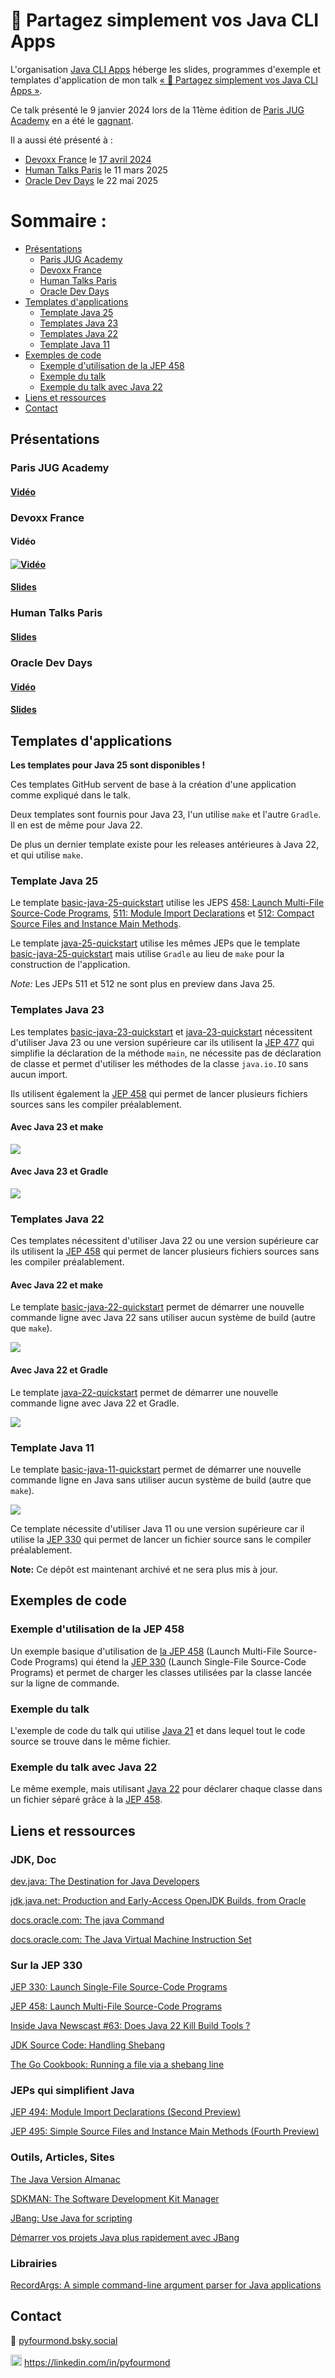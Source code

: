 # :floppy_disk: Partagez simplement vos Java CLI Apps

L'organisation [Java CLI Apps](https://github.com/java-cli-apps) héberge les slides, programmes d'exemple et templates d'application de mon talk [« :floppy_disk: Partagez simplement vos Java CLI Apps »](https://youtu.be/Disp1KJDKzA).

Ce talk présenté le 9 janvier 2024 lors de la 11ème édition de [Paris JUG Academy](https://parisjug.org/events/2024/01-09-young-blood-11/) en a été le [gagnant](https://twitter.com/parisjug/status/1745210477615985117).

Il a aussi été présenté à :

* [Devoxx France](https://mobile.devoxx.com/events/devoxxfr2024/schedule) le [17 avril 2024](https://mobile.devoxx.com/events/devoxxfr2024/talks/36021/details)
* [Human Talks Paris](https://meetup.com/fr-FR/humantalks-paris/events/306459030/) le 11 mars 2025
* [Oracle Dev Days](https://www.oracle.com/fr/developer/events/dev-tour/#java) le 22 mai 2025

# Sommaire :

<!-- TOC -->
* [Présentations](#présentations)
  * [Paris JUG Academy](#paris-jug-academy)
  * [Devoxx France](#devoxx-france)
  * [Human Talks Paris](#human-talks-paris)
  * [Oracle Dev Days](#oracle-dev-days)
* [Templates d'applications](#templates-dapplications)
  * [Template Java 25](#template-java-25)
  * [Templates Java 23](#templates-java-23)
  * [Templates Java 22](#templates-java-22)
  * [Template Java 11](#template-java-11)
* [Exemples de code](#exemples-de-code)
  * [Exemple d'utilisation de la JEP 458](#exemple-dutilisation-de-la-jep-458)
  * [Exemple du talk](#exemple-du-talk)
  * [Exemple du talk avec Java 22](#exemple-du-talk-avec-java-22)
* [Liens et ressources](#liens-et-ressources)
* [Contact](#contact)
<!-- TOC -->

## Présentations

### Paris JUG Academy

#### [Vidéo](https://youtu.be/Disp1KJDKzA)

### Devoxx France

#### Vidéo

#### [![Vidéo](images/video-devoxx-france.png)](https://youtu.be/pSZ21WoUmWc)

#### [Slides](https://java-cli-apps.github.io/slides/devoxx_france/Partagez_simplement_vos_Java_CLI_Apps.pdf)

### Human Talks Paris

#### [Slides](https://java-cli-apps.github.io/slides/human_talks/Partagez_simplement_vos_Java_CLI_Apps.pdf)

### Oracle Dev Days

#### [Vidéo](https://www.youtube.com/watch?v=R9ONCJ6mQkA&list=PLg4b0rSMICPtcfg6G8iAxHPE0ZDf1tzuM)

#### [Slides](https://java-cli-apps.github.io/slides/oracle_dev_days/Partagez_simplement_vos_Java_CLI_Apps.pdf)

## Templates d'applications

**Les templates pour Java 25 sont disponibles !**

Ces templates GitHub servent de base à la création d'une application comme expliqué dans le talk.

Deux templates sont fournis pour Java 23, l'un utilise `make` et l'autre `Gradle`.  Il en est de même pour Java 22.

De plus un dernier template existe pour les releases antérieures à Java 22, et qui utilise `make`.

### Template Java 25

Le template [basic-java-25-quickstart](https://github.com/java-cli-apps/basic-java-25-quickstart) utilise les JEPS
[458: Launch Multi-File Source-Code Programs](https://openjdk.org/jeps/458),
[511: Module Import Declarations](https://openjdk.org/jeps/511) et
[512: Compact Source Files and Instance Main Methods](https://openjdk.org/jeps/512).

Le template [java-25-quickstart](https://github.com/java-cli-apps/java-25-quickstart) utilise les mêmes
JEPs que le template [basic-java-25-quickstart](https://github.com/java-cli-apps/basic-java-25-quickstart)
mais utilise `Gradle` au lieu de `make` pour la construction de l'application.

_Note:_ Les JEPs 511 et 512 ne sont plus en preview dans Java 25.

### Templates Java 23

Les templates [basic-java-23-quickstart](https://github.com/java-cli-apps/basic-java-23-quickstart) et [java-23-quickstart](https://github.com/java-cli-apps/java-23-quickstart) nécessitent d'utiliser Java 23 ou une version supérieure car ils utilisent la [JEP 477](https://openjdk.org/jeps/477) qui simplifie la déclaration de la méthode `main`, ne nécessite pas de déclaration de classe et permet d'utiliser les méthodes de la classe `java.io.IO` sans aucun import.

Ils utilisent également la [JEP 458](https://openjdk.org/jeps/458) qui permet de lancer plusieurs fichiers sources sans les compiler préalablement.

#### Avec Java 23 et make

<a href="https://asciinema.org/a/669372"><img src="images/basic-java-23-quickstart.gif" /></a>

#### Avec Java 23 et Gradle

<a href="https://asciinema.org/a/673868"><img src="images/java-23-quickstart.gif" /></a>

### Templates Java 22

Ces templates nécessitent d'utiliser Java 22 ou une version supérieure car ils utilisent la [JEP 458](https://openjdk.org/jeps/458) qui permet de lancer plusieurs fichiers sources sans les compiler préalablement.

#### Avec Java 22 et make

Le template [basic-java-22-quickstart](https://github.com/java-cli-apps/basic-java-22-quickstart) permet de démarrer une nouvelle commande ligne avec Java 22 sans utiliser aucun système de build (autre que `make`).

<a href="https://asciinema.org/a/667798"><img src="images/basic-java-22-quickstart.gif" /></a>

#### Avec Java 22 et Gradle

Le template [java-22-quickstart](https://github.com/java-cli-apps/java-22-quickstart) permet de démarrer une nouvelle commande ligne avec Java 22 et Gradle.

<a href="https://asciinema.org/a/667781"><img src="images/java-22-quickstart.gif" /></a>

### Template Java 11

Le template [basic-java-11-quickstart](https://github.com/java-cli-apps/basic-java-11-quickstart) permet de démarrer une nouvelle commande ligne en Java sans utiliser aucun système de build (autre que `make`).

<a href="https://asciinema.org/a/667780"><img src="images/basic-java-11-quickstart.gif" /></a>

Ce template nécessite d'utiliser Java 11 ou une version supérieure car il utilise la [JEP 330](https://openjdk.org/jeps/330) qui permet de lancer un fichier source sans le compiler préalablement.

**Note:** Ce dépôt est maintenant archivé et ne sera plus mis à jour.

## Exemples de code

### Exemple d'utilisation de la JEP 458

Un exemple basique d'utilisation de [la JEP 458](https://github.com/java-cli-apps/java-cli-apps.github.io/blob/main/exemples/jep-458/README.md) (Launch Multi-File Source-Code Programs) qui étend la [JEP 330](https://openjdk.org/jeps/330) (Launch Single-File Source-Code Programs) et permet de charger les classes utilisées par la classe lancée sur la ligne de commande.

### Exemple du talk

L'exemple de code du talk qui utilise [Java 21](https://github.com/java-cli-apps/java-cli-apps.github.io/blob/main/exemples/generate-data-21/README.md) et dans lequel tout le code source se trouve dans le même fichier.

### Exemple du talk avec Java 22

Le même exemple, mais utilisant [Java 22](https://github.com/java-cli-apps/java-cli-apps.github.io/blob/main/exemples/generate-data-22/README.md) pour déclarer chaque classe dans un fichier séparé grâce à la [JEP 458](https://openjdk.org/jeps/458).

## Liens et ressources

### JDK, Doc

[dev.java: The Destination for Java Developers](https://dev.java)

[jdk.java.net: Production and Early-Access OpenJDK Builds, from Oracle](https://jdk.java.net)

[docs.oracle.com: The java Command](https://docs.oracle.com/en/java/javase/24/docs/specs/man/java.html)

[docs.oracle.com: The Java Virtual Machine Instruction Set](https://docs.oracle.com/javase/specs/jvms/se7/html/jvms-6.html)

### Sur la JEP 330

[JEP 330: Launch Single-File Source-Code Programs](https://openjdk.org/jeps/330)

[JEP 458: Launch Multi-File Source-Code Programs](https://openjdk.org/jeps/458)

[Inside Java Newscast #63: Does Java 22 Kill Build Tools ?](https://inside.java/2024/02/15/newscast-63)

[JDK Source Code: Handling Shebang](https://github.com/openjdk/jdk/blob/master/src/jdk.compiler/share/classes/com/sun/tools/javac/launcher/ProgramFileObject.java#L70)

[The Go Cookbook: Running a file via a shebang line](https://golangcookbook.com/chapters/running/shebang)

### JEPs qui simplifient Java

[JEP 494: Module Import Declarations (Second Preview)](https://openjdk.org/jeps/494)

[JEP 495: Simple Source Files and Instance Main Methods (Fourth Preview)](https://openjdk.org/jeps/495)

### Outils, Articles, Sites

[The Java Version Almanac](https://javaalmanac.io)

[SDKMAN: The Software Development Kit Manager](https://sdkman.io)

[JBang: Use Java for scripting](https://www.jbang.dev)

[Démarrer vos projets Java plus rapidement avec JBang](https://grumpyf0x48.org/demarrer-vos-projets-java-plus-rapidement-avec-jbang)

### Librairies

[RecordArgs: A simple command-line argument parser for Java applications](https://github.com/nipafx/record-args)

## Contact

🦋 [pyfourmond.bsky.social](https://bsky.app/profile/pyfourmond.bsky.social)

[<img height="18" src="images/linkedin.ico" title="LinkedIn" width="18"/>](https://linkedin.com/in/pyfourmond) https://linkedin.com/in/pyfourmond